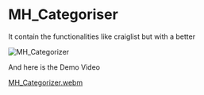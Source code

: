 # MH_Categoriser

It contain the functionalities like craiglist but with a better

![MH_Categorizer](https://user-images.githubusercontent.com/59243242/213870045-4cac0019-d7e3-4af8-af86-66065de320e6.png)



And here is the Demo Video 

[MH_Categorizer.webm](https://user-images.githubusercontent.com/59243242/213870067-73d0138b-6a11-49c6-a1fd-4c9c681221a9.webm)
